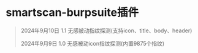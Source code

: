 # smartscan-burpsuite插件

> 2024年9月10日 1.1 无感被动指纹探测(支持icon、title、body、header)
> 
> 2024年9月9日 1.0 无感被动icon指纹探测(内置9875个指纹)
